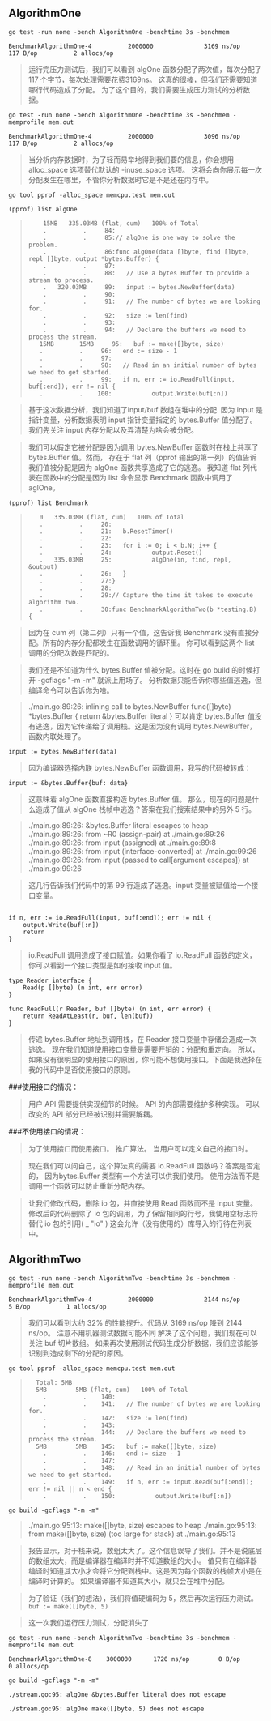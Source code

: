 
## AlgorithmOne
`go test -run none -bench AlgorithmOne -benchtime 3s -benchmem`

`BenchmarkAlgorithmOne-4          2000000              3169 ns/op             117 B/op          2 allocs/op`

> 运行完压力测试后，我们可以看到 algOne 函数分配了两次值，每次分配了 117 个字节，每次处理需要花费3169ns。
> 这真的很棒，但我们还需要知道哪行代码造成了分配。
> 为了这个目的，我们需要生成压力测试的分析数据。

`go test -run none -bench AlgorithmOne -benchtime 3s -benchmem -memprofile mem.out`

`BenchmarkAlgorithmOne-4          2000000              3096 ns/op             117 B/op          2 allocs/op`

> 当分析内存数据时，为了轻而易举地得到我们要的信息，你会想用 -alloc_space 选项替代默认的 -inuse_space 选项。
> 这将会向你展示每一次分配发生在哪里，不管你分析数据时它是不是还在内存中。

`go tool pprof -alloc_space memcpu.test mem.out`

`(pprof) list algOne`

>         15MB   335.03MB (flat, cum)   100% of Total
>         .          .     84:
>         .          .     85:// algOne is one way to solve the problem.
>         .          .     86:func algOne(data []byte, find []byte, repl []byte, output *bytes.Buffer) {
>         .          .     87:
>         .          .     88:   // Use a bytes Buffer to provide a stream to process.
>         .   320.03MB     89:   input := bytes.NewBuffer(data)
>         .          .     90:
>         .          .     91:   // The number of bytes we are looking for.
>         .          .     92:   size := len(find)
>         .          .     93:
>         .          .     94:   // Declare the buffers we need to process the stream.
>        15MB       15MB     95:   buf := make([]byte, size)
>        .          .     96:   end := size - 1
>        .          .     97:
>        .          .     98:   // Read in an initial number of bytes we need to get started.
>        .          .     99:   if n, err := io.ReadFull(input, buf[:end]); err != nil {
>        .          .    100:           output.Write(buf[:n])

>基于这次数据分析，我们知道了input/buf 数组在堆中的分配.
>因为 input 是指针变量，分析数据表明 input 指针变量指定的 bytes.Buffer 值分配了。
>我们先关注 input 内存分配以及弄清楚为啥会被分配。

> 我们可以假定它被分配是因为调用 bytes.NewBuffer 函数时在栈上共享了 bytes.Buffer 值。然而，
> 存在于 flat 列（pprof 输出的第一列）的值告诉我们值被分配是因为 algOne 函数共享造成了它的逃逸。
>我知道 flat 列代表在函数中的分配是因为 list 命令显示 Benchmark 函数中调用了 aglOne。

`(pprof) list Benchmark`
 >        0   335.03MB (flat, cum)   100% of Total
 >        .          .     20:
 >        .          .     21:   b.ResetTimer()
 >        .          .     22:
 >        .          .     23:   for i := 0; i < b.N; i++ {
 >        .          .     24:           output.Reset()
 >        .   335.03MB     25:           algOne(in, find, repl, &output)
 >        .          .     26:   }
 >        .          .     27:}
 >        .          .     28:
 >        .          .     29:// Capture the time it takes to execute algorithm two.
 >        .          .     30:func BenchmarkAlgorithmTwo(b *testing.B) {


>因为在 cum 列（第二列）只有一个值，这告诉我 Benchmark 没有直接分配。所有的内存分配都发生在函数调用的循环里。
>你可以看到这两个 list 调用的分配次数是匹配的。

>我们还是不知道为什么 bytes.Buffer 值被分配。这时在 go build 的时候打开 -gcflags "-m -m" 就派上用场了。
>分析数据只能告诉你哪些值逃逸，但编译命令可以告诉你为啥。

>./main.go:89:26: inlining call to bytes.NewBuffer func([]byte) *bytes.Buffer { return &bytes.Buffer literal }
>可以肯定 bytes.Buffer 值没有逃逸，因为它传递给了调用栈。这是因为没有调用 bytes.NewBuffer，函数内联处理了。


`input := bytes.NewBuffer(data)`

>因为编译器选择内联 bytes.NewBuffer 函数调用，我写的代码被转成：

`input := &bytes.Buffer{buf: data}`

>这意味着 algOne 函数直接构造 bytes.Buffer 值。
>那么，现在的问题是什么造成了值从 algOne 栈帧中逃逸？答案在我们搜索结果中的另外 5 行。

>./main.go:89:26: &bytes.Buffer literal escapes to heap
>./main.go:89:26:        from ~R0 (assign-pair) at ./main.go:89:26
>./main.go:89:26:        from input (assigned) at ./main.go:89:8
>./main.go:89:26:        from input (interface-converted) at ./main.go:99:26
>./main.go:89:26:        from input (passed to call[argument escapes]) at ./main.go:99:26

>这几行告诉我们代码中的第 99 行造成了逃逸。input 变量被赋值给一个接口变量。

```

if n, err := io.ReadFull(input, buf[:end]); err != nil {
    output.Write(buf[:n]) 
    return 
} 

```

> io.ReadFull 调用造成了接口赋值。如果你看了 io.ReadFull 函数的定义，你可以看到一个接口类型是如何接收 input 值。

``` 
type Reader interface {
    Read(p []byte) (n int, err error)
}

func ReadFull(r Reader, buf []byte) (n int, err error) {
    return ReadAtLeast(r, buf, len(buf))
}

```

>传递 bytes.Buffer 地址到调用栈，在 Reader 接口变量中存储会造成一次逃逸。
>现在我们知道使用接口变量是需要开销的：分配和重定向。
>所以，如果没有很明显的使用接口的原因，你可能不想使用接口。下面是我选择在我的代码中是否使用接口的原则。

###使用接口的情况：

>用户 API 需要提供实现细节的时候。
>API 的内部需要维护多种实现。
>可以改变的 API 部分已经被识别并需要解耦。

###不使用接口的情况：

>为了使用接口而使用接口。
>推广算法。
>当用户可以定义自己的接口时。


>现在我们可以问自己，这个算法真的需要 io.ReadFull 函数吗？答案是否定的，
>因为bytes.Buffer 类型有一个方法可以供我们使用。
>使用方法而不是调用一个函数可以防止重新分配内存。

>让我们修改代码，删除 io 包，并直接使用 Read 函数而不是 input 变量。
>修改后的代码删除了 io 包的调用，为了保留相同的行号，我使用空标志符替代 io 包的引用( _ "io" )
>这会允许（没有使用的）库导入的行待在列表中。

## AlgorithmTwo

`go test -run none -bench AlgorithmTwo -benchtime 3s -benchmem -memprofile mem.out`

`BenchmarkAlgorithmTwo-4          2000000              2144 ns/op               5 B/op          1 allocs/op`

>我们可以看到大约 32% 的性能提升。代码从 3169 ns/op 降到 2144 ns/op。 注意不用机器测试数据可能不同
>解决了这个问题，我们现在可以关注 buf 切片数组。
>如果再次使用测试代码生成分析数据，我们应该能够识别到造成剩下的分配的原因。

`go tool pprof -alloc_space memcpu.test mem.out`

>       Total: 5MB
>       5MB        5MB (flat, cum)   100% of Total
>         .          .    140:
>         .          .    141:   // The number of bytes we are looking for.
>         .          .    142:   size := len(find)
>         .          .    143:
>         .          .    144:   // Declare the buffers we need to process the stream.
>       5MB        5MB    145:   buf := make([]byte, size)
>         .          .    146:   end := size - 1
>         .          .    147:
>         .          .    148:   // Read in an initial number of bytes we need to get started.
>         .          .    149:   if n, err := input.Read(buf[:end]); err != nil || n < end {
>         .          .    150:           output.Write(buf[:n])

`go build -gcflags "-m -m"`

>./main.go:95:13: make([]byte, size) escapes to heap
>./main.go:95:13:        from make([]byte, size) (too large for stack) at ./main.go:95:13

>报告显示，对于栈来说，数组太大了。这个信息误导了我们。并不是说底层的数组太大，而是编译器在编译时并不知道数组的大小。
>值只有在编译器编译时知道其大小才会将它分配到栈中。这是因为每个函数的栈帧大小是在编译时计算的。
>如果编译器不知道其大小，就只会在堆中分配。

>为了验证（我们的想法），我们将值硬编码为 5，然后再次运行压力测试。
`buf := make([]byte, 5)`

>这一次我们运行压力测试，分配消失了

`go test -run none -bench AlgorithmTwo -benchtime 3s -benchmem -memprofile mem.out`

`BenchmarkAlgorithmOne-8    3000000      1720 ns/op        0 B/op        0 allocs/op`

 `go build -gcflags "-m -m"`

`./stream.go:95: algOne &bytes.Buffer literal does not escape`

`./stream.go:95: algOne make([]byte, 5) does not escape`
